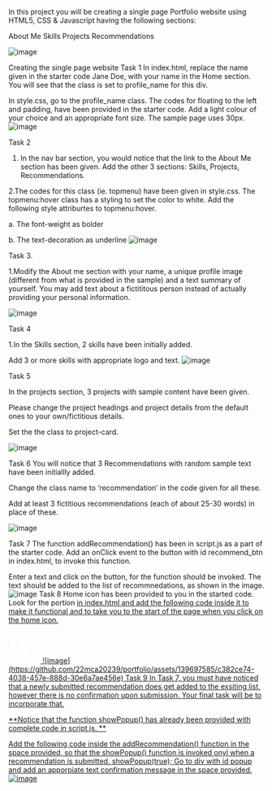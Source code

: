 In this project you will be creating a single page Portfolio website using HTML5, CSS & Javascript having the following sections:

About Me
Skills
Projects
Recommendations

![image](https://github.com/22mca20239/portfolio/assets/139697585/5f43cfa8-b4ee-4686-a26f-497c6d4b081e)

Creating the single page website
Task 1
In index.html, replace the name given in the starter code Jane Doe, with your name in the Home section. You will see that the class is set to profile_name for this div.

In style.css, go to the profile_name class. The codes for floating to the left and padding, have been provided in the starter code. Add a light colour of your choice and an appropriate font size. The sample page uses 30px.
![image](https://github.com/22mca20239/portfolio/assets/139697585/fda01a53-f153-4f7d-9774-4064598d989e)

Task 2
1. In the nav bar section, you would notice that the link to the About Me section has been given. Add the other 3 sections: Skills, Projects, Recommendations.

2.The codes for this class (ie. topmenu) have been given in style.css. The topmenu:hover class has a styling to set the color to white. Add the following style attriburtes to topmenu:hover.

a. The font-weight as bolder

b. The text-decoration as underline
![image](https://github.com/22mca20239/portfolio/assets/139697585/7fd7f935-5514-4dce-bde7-1fe3d70ccade)


Task 3.

1.Modify the About me section with your name, a unique profile image (different from what is provided in the sample) and a text summary of yourself.
You may add text about a fictititous person instead of actually providing your personal information.

![image](https://github.com/22mca20239/portfolio/assets/139697585/9f95866e-ecb6-4059-b124-071bf1eb187e)

Task 4

1.In the Skills section, 2 skills have been initially added.

Add 3 or more skills with appropriate logo and text.
![image](https://github.com/22mca20239/portfolio/assets/139697585/cd7af0a9-8c51-4f5c-ba35-ec0b67f62de9)

Task 5

In the projects section, 3 projects with sample content have been given.

Please change the project headings and project details from the default ones to your own/fictitious details.

Set the the class to project-card.

![image](https://github.com/22mca20239/portfolio/assets/139697585/3ee57d71-7fcc-4aaf-aaf5-b84c6cd7fb94)

Task 6 
You will notice that 3 Recommendations with random sample text have been initiallly added.

Change the class name to ‘recommendation’ in the code given for all these.

Add at least 3 fictitious recommendations (each of about 25-30 words) in place of these.

![image](https://github.com/22mca20239/portfolio/assets/139697585/0b029fd9-acdf-42f6-b1c3-89a25e7a5859)

Task 7
The function addRecommendation() has been in script.js as a part of the starter code. Add an onClick event to the button with id recommend_btn in index.html, to invoke this function.

Enter a text and click on the button, for the function should be invoked. The text should be added to the list of recommnedations, as shown in the image.
![image](https://github.com/22mca20239/portfolio/assets/139697585/f14d021b-a832-42b1-986d-66f8c55bfa1a)
Task 8
Home icon has been provided to you in the started code. Look for the portion <a href="#home"> in index.html and add the following code inside it to make it functional and to take you to the start of the page when you click on the home icon.

<svg xmlns="http://www.w3.org/2000/svg" fill="none" viewBox="0 0 24 24" stroke-width="1.5" stroke="white" width="63px">
  <path stroke-linecap="round" stroke-linejoin="round" d="M15 11.25l-3-3m0 0l-3 3m3-3v7.5M21 12a9 9 0 11-18 0 9 9 0 0118 0z" />
</svg>
![image](https://github.com/22mca20239/portfolio/assets/139697585/c382ce74-4038-457e-888d-30e6a7ae456e)
Task 9
In Task 7, you must have noticed that a newly submitted recommendation does get added to the exsiting list, however there is no confirmation upon submission. Your final task will be to incorporate that.

**Notice that the function showPopup() has already been provided with complete code in script.js. **

Add the following code inside the addRecommendation() function in the space provided, so that the showPopup() function is invoked onyl when a recommendation is submitted.
showPopup(true);
Go to div with id popup and add an apporpiate text confirmation message in the space provided.
![image](https://github.com/22mca20239/portfolio/assets/139697585/6a65b6c9-d631-4c75-9988-f71f3fd8f636)



